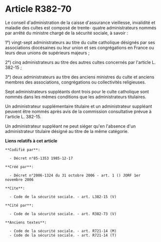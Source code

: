 # Article R382-70

Le conseil d'administration de la caisse d'assurance vieillesse, invalidité et maladie des cultes est composé de trente-
quatre administrateurs nommés par arrêté du ministre chargé de la sécurité sociale, à savoir :

1°) vingt-sept administrateurs au titre du culte catholique désignés par ses associations diocésaines ou leur union et ses
congrégations en France ou leurs deux unions de supérieurs majeurs ;

2°) cinq administrateurs au titre des autres cultes concernés par l'article L. 382-15 ;

3°) deux administrateurs au titre des anciens ministres du culte et anciens membres des associations, congrégations ou
collectivités religieuses.

Sept administrateurs suppléants dont trois pour le culte catholique sont nommés dans les mêmes conditions que les
administrateurs titulaires.

Un administrateur supplémentaire titulaire et un administrateur suppléant peuvent être nommés après avis de la commission
consultative prévue à l'article L. 382-15.

Un administrateur suppléant ne peut siéger qu'en l'absence d'un administrateur titulaire désigné au titre de la même
catégorie.

**Liens relatifs à cet article**

	**Codifié par**:

	  - Décret n°85-1353 1985-12-17

	**Créé par**:

	  - Décret n°2006-1324 du 31 octobre 2006 - art. 1 () JORF 1er novembre 2006

	**Cite**:

	  - Code de la sécurité sociale. - art. L382-15 (V)

	**Cité par**:

	  - Code de la sécurité sociale. - art. R382-73 (V)

	**Anciens textes**:

	  - Code de la sécurité sociale. - art. R721-14 (M)
	  - Code de la sécurité sociale. - art. R721-14 (T)
